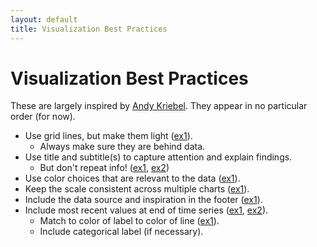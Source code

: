 ```yaml
---
layout: default
title: Visualization Best Practices
---
```


# Visualization Best Practices

These are largely inspired by [Andy Kriebel](http://www.datavizdoneright.com). They appear in no particular order (for now).

* Use grid lines, but make them light ([ex1](http://www.vizwiz.com/2017/10/gun-control.html)).
    * Always make sure they are behind data.
* Use title and subtitle(s) to capture attention and explain findings.
    * But don't repeat info! ([ex1](http://www.datavizdoneright.com/2017/08/killings-of-blacks-by-whites.html), [ex2](http://www.datavizdoneright.com/2017/05/french-election.html))
* Use color choices that are relevant to the data ([ex1](https://www.nytimes.com/2017/08/14/upshot/killings-of-blacks-by-whites-are-far-more-likely-to-be-ruled-justifiable.html?smid=tw-share)).
* Keep the scale consistent across multiple charts ([ex1](http://www.datavizdoneright.com/2017/08/london-pubs.html)).
* Include the data source and inspiration in the footer ([ex1](http://www.datavizdoneright.com/2017/07/house-prices.html)).
* Include most recent values at end of time series ([ex1](http://www.datavizdoneright.com/2017/05/french-election.html), [ex2](http://www.datavizdoneright.com/2017/06/warriors-vs-cavs.html)).
    * Match to color of label to color of line ([ex1](http://www.datavizdoneright.com/2017/06/warriors-vs-cavs.html)).
    * Include categorical label (if necessary).
